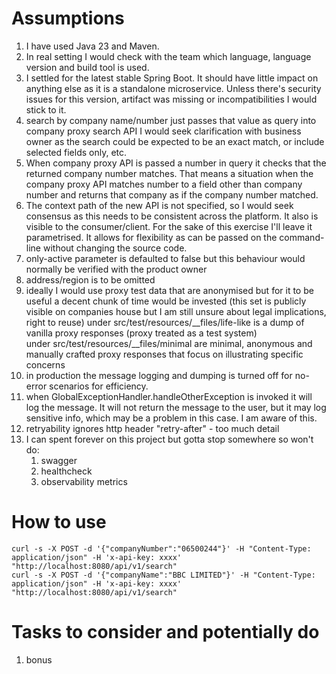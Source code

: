 # Assumptions

1. I have used Java 23 and Maven. 
2. In real setting I would check with the team which language, language version and build tool is used. 
3. I settled for the latest stable Spring Boot. 
It should have little impact on anything else as it is a standalone microservice. 
Unless there's security issues for this version, artifact was missing or incompatibilities I would stick to it. 
4. search by company name/number just passes that value as query into company proxy search API
I would seek clarification with business owner as the search could be expected to be 
an exact match, or include selected fields only, etc. 
5. When company proxy API is passed a number in query it checks that the returned company number matches.
That means a situation when the company proxy API matches number to a field other than company number
and returns that company as if the company number matched. 
6. The context path of the new API is not specified, so I would seek consensus as this needs to be consistent
across the platform. It also is visible to the consumer/client. 
For the sake of this exercise I'll leave it parametrised. 
It allows for flexibility as can be passed on the command-line without changing the source code. 
7. only-active parameter is defaulted to false but this behaviour would normally be verified with the product owner
8. address/region is to be omitted
9. ideally I would use proxy test data that are anonymised but for it to be useful a decent chunk of time would be invested
(this set is publicly visible on companies house but I am still unsure about legal implications, right to reuse)
under src/test/resources/__files/life-like is a dump of vanilla proxy responses (proxy treated as a test system)  
under src/test/resources/__files/minimal are minimal, anonymous and manually crafted proxy responses that focus on illustrating specific concerns
10. in production the message logging and dumping is turned off for no-error scenarios for efficiency. 
11. when GlobalExceptionHandler.handleOtherException is invoked it will log the message.
It will not return the message to the user, but it may log sensitive info, which may be a problem in this case. 
I am aware of this. 
12. retryability ignores http header "retry-after" - too much detail 
13. I can spent forever on this project but gotta stop somewhere so won't do:
    1. swagger
    1. healthcheck
    1. observability metrics

# How to use
```shell
curl -s -X POST -d '{"companyNumber":"06500244"}' -H "Content-Type: application/json" -H 'x-api-key: xxxx' "http://localhost:8080/api/v1/search"
curl -s -X POST -d '{"companyName":"BBC LIMITED"}' -H "Content-Type: application/json" -H 'x-api-key: xxxx' "http://localhost:8080/api/v1/search"
```

# Tasks to consider and potentially do
1. bonus
